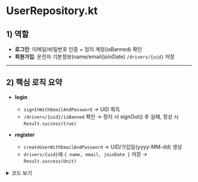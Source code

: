 # UserRepository.kt

## 1) 역할
- **로그인**: 이메일/비밀번호 인증 + 정지 계정(isBanned) 확인
- **회원가입**: 운전자 기본정보(name/email/joinDate) `/drivers/{uid}` 저장 

---

## 2) 핵심 로직 요약
- **login**
  - `signInWithEmailAndPassword` → UID 획득
  - `/drivers/{uid}/isBanned` 확인 → 정지 시 signOut() 후 실패, 정상 시 `Result.success(true)`

- **register**
  - `createUserWithEmailAndPassword` → UID/가입일(yyyy-MM-dd) 생성
  - `drivers/{uid}`에 `{ name, email, joinDate }` 저장 → `Result.success(Unit)`
  
<details>
<summary> 코드 보기 </summary>

```kotlin
class UserRepository {
    private val auth: FirebaseAuth = FirebaseAuth.getInstance()
    private val db = FirebaseDatabase.getInstance()

    //로그인
    suspend fun login(email: String, password: String): Result<Boolean> {
        return try {
            //UID 획득
            val authResult = auth.signInWithEmailAndPassword(email, password).await()
            val uid = authResult.user?.uid ?: return Result.failure(Exception("UID 없음"))

            val snapshot = db.getReference("drivers").child(uid).get().await()
            val isBanned = snapshot.child("isBanned").getValue(Boolean::class.java) ?: false

            // 정지된 계정인 지 확인
            if (isBanned) {
                auth.signOut()
                Result.failure(Exception("정지된 계정입니다."))
            } else {
                Result.success(true)
            }
        } catch (e: Exception) {
            Result.failure(e)
        }
    }

    //회원가입
    suspend fun register(email: String, password: String, name: String): Result<Unit> {
        return try {
            //UID/가입일 생성
            val authResult = auth.createUserWithEmailAndPassword(email, password).await()
            val uid = authResult.user?.uid ?: return Result.failure(Exception("UID 없음"))
            val joinDate = SimpleDateFormat("yyyy-MM-dd", Locale.getDefault()).format(Date())

            val driverInfo = mapOf(
                "name" to name,
                "email" to email,
                "joinDate" to joinDate
            )
            //{ name, email, joinDate } 저장
            db.getReference("drivers").child(uid).setValue(driverInfo).await()

            Result.success(Unit)
        } catch (e: Exception) {
            Result.failure(e)
        }
    }

}
```
</details>


